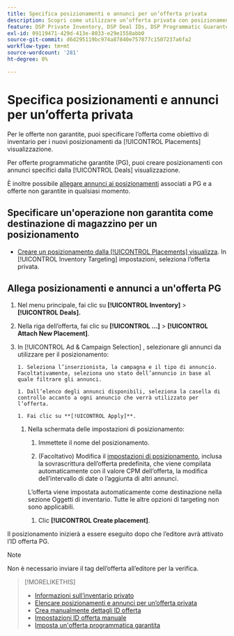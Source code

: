 ```yaml
---
title: Specifica posizionamenti e annunci per un’offerta privata
description: Scopri come utilizzare un’offerta privata con posizionamenti e annunci aggiuntivi.
feature: DSP Private Inventory, DSP Deal IDs, DSP Programmatic Guaranteed Deals
exl-id: 09119471-429d-413e-8033-e29e1558abb0
source-git-commit: d6d295119bc974a87840e757877c1507237a6fa2
workflow-type: tm+mt
source-wordcount: '281'
ht-degree: 0%

---
```


# Specifica posizionamenti e annunci per un’offerta privata

Per le offerte non garantite, puoi specificare l’offerta come obiettivo di inventario per i nuovi posizionamenti da [!UICONTROL Placements] visualizzazione.

Per offerte programmatiche garantite (PG), puoi creare posizionamenti con annunci specifici dalla [!UICONTROL Deals] visualizzazione.

È inoltre possibile [allegare annunci ai posizionamenti](/help/dsp/campaign-management/ads/ad-attach-to-placement.md) associati a PG e a offerte non garantite in qualsiasi momento.

## Specificare un&#39;operazione non garantita come destinazione di magazzino per un posizionamento

* [Creare un posizionamento dalla [!UICONTROL Placements] visualizza](/help/dsp/campaign-management/placements/placement-create.md). In [!UICONTROL Inventory Targeting] impostazioni, seleziona l’offerta privata.

## Allega posizionamenti e annunci a un&#39;offerta PG

1. Nel menu principale, fai clic su **[!UICONTROL Inventory]** > **[!UICONTROL Deals].**

1. Nella riga dell’offerta, fai clic su  **[!UICONTROL ...]** > **[!UICONTROL Attach New Placement]**.

1. In [!UICONTROL Ad & Campaign Selection] , selezionare gli annunci da utilizzare per il posizionamento:

       1. Seleziona l’inserzionista, la campagna e il tipo di annuncio. Facoltativamente, seleziona uno stato dell’annuncio in base al quale filtrare gli annunci.
       
       1. Dall’elenco degli annunci disponibili, seleziona la casella di controllo accanto a ogni annuncio che verrà utilizzato per l’offerta.
       
       1. Fai clic su **[!UICONTROL Apply]**.
   
   1. Nella schermata delle impostazioni di posizionamento:

      1. Immettete il nome del posizionamento.

      1. (Facoltativo) Modifica il [impostazioni di posizionamento](/help/dsp/campaign-management/placements/placement-settings.md), inclusa la sovrascrittura dell’offerta predefinita, che viene compilata automaticamente con il valore CPM dell’offerta, la modifica dell’intervallo di date o l’aggiunta di altri annunci.

      L’offerta viene impostata automaticamente come destinazione nella sezione Oggetti di inventario. Tutte le altre opzioni di targeting non sono applicabili.

      1. Clic **[!UICONTROL Create placement]**.

Il posizionamento inizierà a essere eseguito dopo che l’editore avrà attivato l’ID offerta PG.

>[!NOTE]
>
> Non è necessario inviare il tag dell’offerta all’editore per la verifica.

>[!MORELIKETHIS]
>
>* [Informazioni sull’inventario privato](private-inventory-about.md)
>* [Elencare posizionamenti e annunci per un’offerta privata](/help/dsp/inventory/private-deal-view-placements.md)
>* [Crea manualmente dettagli ID offerta](deal-id-create.md)
>* [Impostazioni ID offerta manuale](deal-id-settings.md)
>* [Imposta un&#39;offerta programmatica garantita](programmatic-guaranteed-set-up.md)
